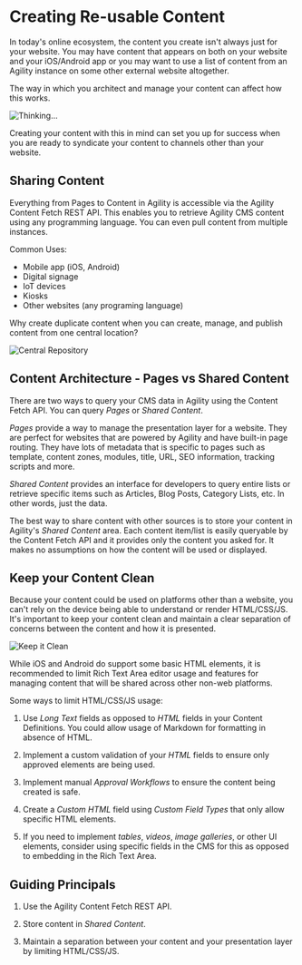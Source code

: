 # Creating Re-usable Content
In today's online ecosystem, the content you create isn't always just for your website. You may have content that appears on both on your website and your iOS/Android app or you may want to use a list of content from an Agility instance on some other external website altogether.

The way in which you architect and manage your content can affect how this works.

![Thinking...](https://media.giphy.com/media/kPtv3UIPrv36cjxqLs/giphy.gif)

Creating your content with this in mind can set you up for success when you are ready to syndicate your content to channels other than your website.

## Sharing Content
Everything from Pages to Content in Agility is accessible via the Agility Content Fetch REST API. This enables you to retrieve Agility CMS content using any programming language. You can even pull content from multiple instances.

Common Uses:

- Mobile app (iOS, Android)
- Digital signage
- IoT devices
- Kiosks
- Other websites (any programing language)

Why create duplicate content when you can create, manage, and publish content from one central location?

![Central Repository](https://media.giphy.com/media/N1uZlj3OUEDxC/giphy.gif)

## Content Architecture - Pages vs Shared Content
There are two ways to query your CMS data in Agility using the Content Fetch API. You can query *Pages* or *Shared Content*.

*Pages* provide a way to manage the presentation layer for a website. They are perfect for websites that are powered by Agility and have built-in page routing. They have lots of metadata that is specific to pages such as template, content zones, modules, title, URL, SEO information, tracking scripts and more.

*Shared Content* provides an interface for developers to query entire lists or retrieve specific items such as Articles, Blog Posts, Category Lists, etc. In other words, just the data.

The best way to share content with other sources is to store your content in Agility's *Shared Content* area. Each content item/list is easily queryable by the Content Fetch API and it provides only the content you asked for. It makes no assumptions on how the content will be used or displayed. 

## Keep your Content Clean
Because your content could be used on platforms other than a website, you can't rely on the device being able to understand or render HTML/CSS/JS. It's important to keep your content clean and maintain a clear separation of concerns between the content and how it is presented.

![Keep it Clean](https://media.giphy.com/media/RpQWp3Lw1f14I/giphy.gif)

While iOS and Android do support some basic HTML elements, it is recommended to limit Rich Text Area editor usage and features for managing content that will be shared across other non-web platforms.

Some ways to limit HTML/CSS/JS usage:

1. Use *Long Text* fields as opposed to *HTML* fields in your Content Definitions. You could allow usage of Markdown for formatting in absence of HTML.

2. Implement a custom validation of your *HTML* fields to ensure only approved elements are being used.

3. Implement manual *Approval Workflows* to ensure the content being created is safe.

4. Create a *Custom HTML* field using *Custom Field Types* that only allow specific HTML elements.

5. If you need to implement *tables*, *videos*, *image galleries*, or other UI elements, consider using specific fields in the CMS for this as opposed to embedding in the Rich Text Area.


## Guiding Principals

1. Use the Agility Content Fetch REST API.

2. Store content in *Shared Content*.

3. Maintain a separation between your content and your presentation layer by limiting HTML/CSS/JS.